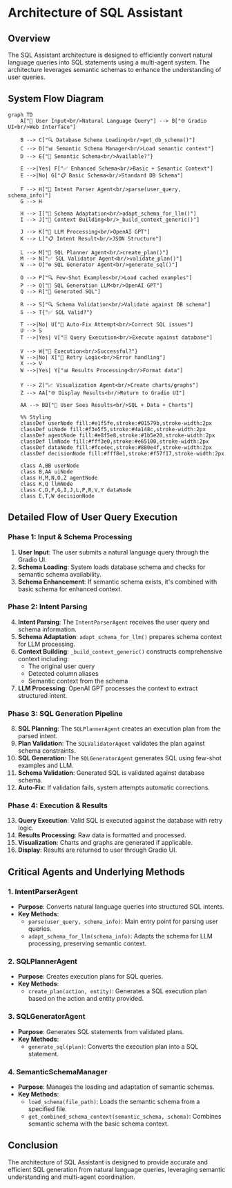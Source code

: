 # Architecture of SQL Assistant

## Overview
The SQL Assistant architecture is designed to efficiently convert natural language queries into SQL statements using a multi-agent system. The architecture leverages semantic schemas to enhance the understanding of user queries.

## System Flow Diagram

```mermaid
graph TD
    A["👤 User Input<br/>Natural Language Query"] --> B["🌐 Gradio UI<br/>Web Interface"]
    
    B --> C["🔍 Database Schema Loading<br/>get_db_schema()"]
    C --> D["📊 Semantic Schema Manager<br/>Load semantic context"]
    D --> E{"🎯 Semantic Schema<br/>Available?"}
    
    E -->|Yes| F["✅ Enhanced Schema<br/>Basic + Semantic Context"]
    E -->|No| G["📋 Basic Schema<br/>Standard DB Schema"]
    
    F --> H["🧠 Intent Parser Agent<br/>parse(user_query, schema_info)"]
    G --> H
    
    H --> I["🔧 Schema Adaptation<br/>adapt_schema_for_llm()"]
    I --> J["📝 Context Building<br/>_build_context_generic()"]
    
    J --> K["🤖 LLM Processing<br/>OpenAI GPT"]
    K --> L["📋 Intent Result<br/>JSON Structure"]
    
    L --> M["📐 SQL Planner Agent<br/>create_plan()"]
    M --> N["✅ SQL Validator Agent<br/>validate_plan()"]
    N --> O["⚙️ SQL Generator Agent<br/>generate_sql()"]
    
    O --> P["🔍 Few-Shot Examples<br/>Load cached examples"]
    P --> Q["🤖 SQL Generation LLM<br/>OpenAI GPT"]
    Q --> R["📝 Generated SQL"]
    
    R --> S["🔍 Schema Validation<br/>Validate against DB schema"]
    S --> T{"✅ SQL Valid?"}
    
    T -->|No| U["🔧 Auto-Fix Attempt<br/>Correct SQL issues"]
    U --> S
    T -->|Yes| V["🗄️ Query Execution<br/>Execute against database"]
    
    V --> W{"🚨 Execution<br/>Successful?"}
    W -->|No| X["🔄 Retry Logic<br/>Error handling"]
    X --> V
    W -->|Yes| Y["📊 Results Processing<br/>Format data"]
    
    Y --> Z["📈 Visualization Agent<br/>Create charts/graphs"]
    Z --> AA["🌐 Display Results<br/>Return to Gradio UI"]
    
    AA --> BB["👤 User Sees Results<br/>SQL + Data + Charts"]
    
    %% Styling
    classDef userNode fill:#e1f5fe,stroke:#01579b,stroke-width:2px
    classDef uiNode fill:#f3e5f5,stroke:#4a148c,stroke-width:2px
    classDef agentNode fill:#e8f5e8,stroke:#1b5e20,stroke-width:2px
    classDef llmNode fill:#fff3e0,stroke:#e65100,stroke-width:2px
    classDef dataNode fill:#fce4ec,stroke:#880e4f,stroke-width:2px
    classDef decisionNode fill:#fff8e1,stroke:#f57f17,stroke-width:2px
    
    class A,BB userNode
    class B,AA uiNode
    class H,M,N,O,Z agentNode
    class K,Q llmNode
    class C,D,F,G,I,J,L,P,R,V,Y dataNode
    class E,T,W decisionNode
```

## Detailed Flow of User Query Execution

### **Phase 1: Input & Schema Processing**
1. **User Input**: The user submits a natural language query through the Gradio UI.
2. **Schema Loading**: System loads database schema and checks for semantic schema availability.
3. **Schema Enhancement**: If semantic schema exists, it's combined with basic schema for enhanced context.

### **Phase 2: Intent Parsing**
4. **Intent Parsing**: The `IntentParserAgent` receives the user query and schema information.
5. **Schema Adaptation**: `adapt_schema_for_llm()` prepares schema context for LLM processing.
6. **Context Building**: `_build_context_generic()` constructs comprehensive context including:
   - The original user query
   - Detected column aliases
   - Semantic context from the schema
7. **LLM Processing**: OpenAI GPT processes the context to extract structured intent.

### **Phase 3: SQL Generation Pipeline**
8. **SQL Planning**: The `SQLPlannerAgent` creates an execution plan from the parsed intent.
9. **Plan Validation**: The `SQLValidatorAgent` validates the plan against schema constraints.
10. **SQL Generation**: The `SQLGeneratorAgent` generates SQL using few-shot examples and LLM.
11. **Schema Validation**: Generated SQL is validated against database schema.
12. **Auto-Fix**: If validation fails, system attempts automatic corrections.

### **Phase 4: Execution & Results**
13. **Query Execution**: Valid SQL is executed against the database with retry logic.
14. **Results Processing**: Raw data is formatted and processed.
15. **Visualization**: Charts and graphs are generated if applicable.
16. **Display**: Results are returned to user through Gradio UI.

## Critical Agents and Underlying Methods

### 1. IntentParserAgent
- **Purpose**: Converts natural language queries into structured SQL intents.
- **Key Methods**:
  - `parse(user_query, schema_info)`: Main entry point for parsing user queries.
  - `adapt_schema_for_llm(schema_info)`: Adapts the schema for LLM processing, preserving semantic context.

### 2. SQLPlannerAgent
- **Purpose**: Creates execution plans for SQL queries.
- **Key Methods**:
  - `create_plan(action, entity)`: Generates a SQL execution plan based on the action and entity provided.

### 3. SQLGeneratorAgent
- **Purpose**: Generates SQL statements from validated plans.
- **Key Methods**:
  - `generate_sql(plan)`: Converts the execution plan into a SQL statement.

### 4. SemanticSchemaManager
- **Purpose**: Manages the loading and adaptation of semantic schemas.
- **Key Methods**:
  - `load_schema(file_path)`: Loads the semantic schema from a specified file.
  - `get_combined_schema_context(semantic_schema, schema)`: Combines semantic schema with the basic schema context.

## Conclusion
The architecture of SQL Assistant is designed to provide accurate and efficient SQL generation from natural language queries, leveraging semantic understanding and multi-agent coordination.